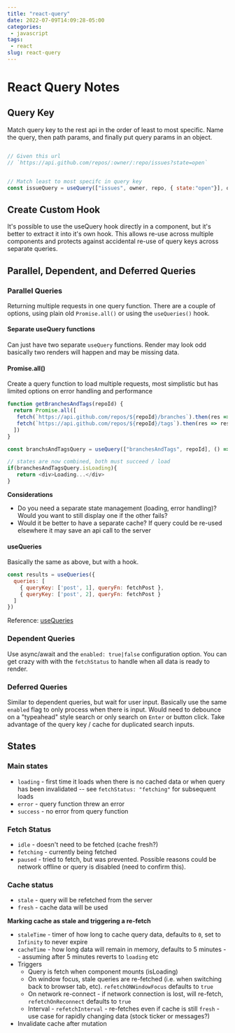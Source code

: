 ```yaml
---
title: "react-query"
date: 2022-07-09T14:09:28-05:00
categories:
 - javascript 
tags:
 - react
slug: react-query
---
```


# React Query Notes

## Query Key

Match query key to the rest api in the order of least to most specific.  Name the query, then path params, and finally put query params in an object.

```javascript

// Given this url
// `https://api.github.com/repos/:owner/:repo/issues?state=open`


// Match least to most specifc in query key
const issueQuery = useQuery(["issues", owner, repo, { state:"open"}], queryFunc);
```
## Create Custom Hook

It's possible to use the useQuery hook directly in a component, but it's better to extract it into it's own hook. This allows re-use across multiple components and protects against
accidental re-use of query keys across separate queries.

## Parallel, Dependent, and Deferred Queries

### Parallel Queries

Returning multiple requests in one query function.  There are a couple of options, using plain old `Promise.all()` or using the `useQueries()` hook.

#### Separate useQuery functions

Can just have two separate `useQuery` functions.  Render may look odd basically two renders will happen and may be missing data.

#### Promise.all()

Create a query function to load multiple requests, most simplistic but has limited options on error handling and performance

```js
function getBranchesAndTags(repoId) {
  return Promise.all([
   fetch(`https://api.github.com/repos/${repoId}/branches`).then(res => res.json()),
   fetch(`https://api.github.com/repos/${repoId}/tags`).then(res => res.json()),
  ])
}

const branchsAndTagsQuery = useQuery(["branchesAndTags", repoId], () => getBranchesAndTags(repoId));

// states are now combined, both must succeed / load
if(branchesAndTagsQuery.isLoading){
   return <div>Loading...</div>
}
```

**Considerations**

- Do you need a separate state management (loading, error handling)?  Would you want to still display one if the other fails?
- Would it be better to have a separate cache?  If query could be re-used elsewhere it may save an api call to the server

#### useQueries

Basically the same as above, but with a hook.

```js
const results = useQueries({
  queries: [
    { queryKey: ['post', 1], queryFn: fetchPost },
    { queryKey: ['post', 2], queryFn: fetchPost }
  ]
})
```


Reference: [useQueries](https://tanstack.com/query/v4/docs/reference/useQueries)

### Dependent Queries

Use async/await and the `enabled: true|false` configuration option.  You can get crazy with with the `fetchStatus` to handle when all data is ready to render.

### Deferred Queries

Similar to dependent queries, but wait for user input.  Basically use the same `enabled` flag to only process when there is input.  Would need to debounce on a "typeahead" style search or only search on `Enter` or button click.  Take advantage of the query key / cache for duplicated search inputs. 

## States

### Main states

- `loading` - first time it loads when there is no cached data or when query has been invalidated -- see `fetchStatus: "fetching"` for subsequent loads
- `error` - query function threw an error
- `success` - no error from query function

### Fetch Status

- `idle` - doesn't need to be fetched (cache fresh?)
- `fetching` - currently being fetched
- `paused` - tried to fetch, but was prevented.  Possible reasons could be network offline or query is disabled (need to confirm this).

### Cache status

- `stale` - query will be refetched from the server
- `fresh` - cache data will be used

**Marking cache as stale and triggering a re-fetch**
- `staleTime` - timer of how long to cache query data, defaults to `0`, set to `Infinity` to never expire
- `cacheTime` - how long data will remain in memory, defaults to 5 minutes -- assuming after 5 minutes reverts to `loading` etc
- Triggers
    - Query is fetch when component mounts (isLoading)
    - On window focus, stale queries are re-fetched (i.e. when switching back to browser tab, etc). `refetchONWindowFocus` defaults to `true`
    - On network re-connect - if network connection is lost, will re-fetch, `refetchOnReconnect` defaults to `true`
    - Interval - `refetchInterval` - re-fetches even if cache is still `fresh` - use case for rapidly changing data (stock ticker or messages?)
- Invalidate cache after mutation

